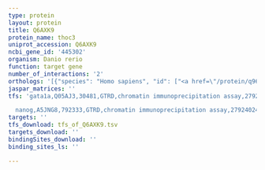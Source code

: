 ```yaml
---
type: protein
layout: protein
title: Q6AXK9
protein_name: thoc3
uniprot_accession: Q6AXK9
ncbi_gene_id: '445302'
organism: Danio rerio
function: target gene
number_of_interactions: '2'
orthologs: '[{"species": "Homo sapiens", "id": ["<a href=\"/protein/q96j01\">Q96J01</a>"]}, {"species": "Mus musculus", "id": ["<a href=\"/protein/q8ve80\">Q8VE80</a>"]}, {"species": "Rattus norvegicus", "id": ["<a href=\"/protein/b5dey5\">B5DEY5</a>"]}, {"species": "Drosophila melanogaster", "id": ["<a href=\"/protein/q9vht2\">Q9VHT2</a>"]}, {"species": "Caenorhabditis elegans", "id": ["<a href=\"/protein/p91867\">P91867</a>"]}, {"species": "Saccharomyces cerevisiae", "id": ["<a href=\"/protein/p53851\">P53851</a>"]}]'
jaspar_matrices: ''
tfs: 'gata1a,Q05AJ3,30481,GTRD,chromatin immunoprecipitation assay,27924024%5Buid%5D,No

  nanog,A5JNG8,792333,GTRD,chromatin immunoprecipitation assay,27924024%5Buid%5D,No'
targets: ''
tfs_download: tfs_of_Q6AXK9.tsv
targets_download: ''
bindingSites_download: ''
binding_sites_ls: ''

---
```

